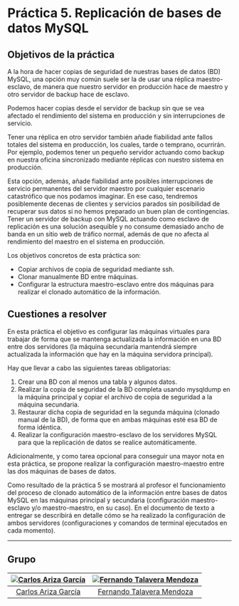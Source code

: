 # Práctica 5. Replicación de bases de datos MySQL

## Objetivos de la práctica

A la hora de hacer copias de seguridad de nuestras bases de datos (BD) MySQL, una opción muy común suele ser la de usar una réplica maestro-esclavo, de manera que nuestro servidor en producción hace de maestro y otro servidor de backup hace de esclavo.

Podemos hacer copias desde el servidor de backup sin que se vea afectado el rendimiento del sistema en producción y sin interrupciones de servicio.

Tener una réplica en otro servidor también añade fiabilidad ante fallos totales del sistema en producción, los cuales, tarde o temprano, ocurrirán. Por ejemplo, podemos tener un pequeño servidor actuando como backup en nuestra oficina sincronizado mediante réplicas con nuestro sistema en producción.

Esta opción, además, añade fiabilidad ante posibles interrupciones de servicio permanentes del servidor maestro por cualquier escenario catastrófico que nos podamos imaginar. En ese caso, tendremos posiblemente decenas de clientes y servicios parados sin posibilidad de recuperar sus datos si no hemos preparado un buen plan de contingencias. Tener un servidor de backup con MySQL actuando como esclavo de replicación es una solución asequible y no consume demasiado ancho de banda en un sitio web de tráfico normal, además de que no afecta al rendimiento del maestro en el sistema en producción.

Los objetivos concretos de esta práctica son:

- Copiar archivos de copia de seguridad mediante ssh.
- Clonar manualmente BD entre máquinas.
- Configurar la estructura maestro-esclavo entre dos máquinas para realizar el clonado automático de la información.

## Cuestiones a resolver

En esta práctica el objetivo es configurar las máquinas virtuales para trabajar de forma que se mantenga actualizada la información en una BD entre dos servidores (la máquina secundaria mantendrá siempre actualizada la información que hay en la máquina servidora principal).

Hay que llevar a cabo las siguientes tareas obligatorias:

1. Crear una BD con al menos una tabla y algunos datos.
2. Realizar la copia de seguridad de la BD completa usando mysqldump en la máquina principal y copiar el archivo de copia de seguridad a la máquina secundaria.
3. Restaurar dicha copia de seguridad en la segunda máquina (clonado manual de la BD), de forma que en ambas máquinas esté esa BD de forma idéntica.
4. Realizar la configuración maestro-esclavo de los servidores MySQL para que la replicación de datos se realice automáticamente.

Adicionalmente, y como tarea opcional para conseguir una mayor nota en esta práctica, se propone realizar la configuración maestro-maestro entre las dos máquinas de bases de datos.

Como resultado de la práctica 5 se mostrará al profesor el funcionamiento del proceso de clonado automático de la información entre bases de datos MySQL en las máquinas principal y secundaria (configuración maestro-esclavo y/o maestro-maestro, en su caso). En el documento de texto a entregar se describirá en detalle cómo se ha realizado la configuración de ambos servidores (configuraciones y comandos de terminal ejecutados en cada momento).

- - -

## Grupo

  | [![Carlos Ariza García](https://github.com/AGCarlos.png?size=100)](https://github.com/AGCarlos) | [![Fernando Talavera Mendoza](https://github.com/Thejokeri.png?size=100)](https://github.com/Thejokeri) |
| :---: | :---: |
| [Carlos Ariza García](https://github.com/AGCarlos) | [Fernando Talavera Mendoza](https://github.com/Thejokeri) |